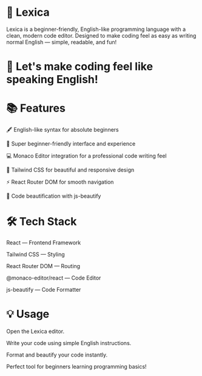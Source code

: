 # 🚀 Lexica
Lexica is a beginner-friendly, English-like programming language with a clean, modern code editor.
Designed to make coding feel as easy as writing normal English — simple, readable, and fun!

# 🎯 Let's make coding feel like speaking English!

# 📚 Features
🖋️ English-like syntax for absolute beginners

🧠 Super beginner-friendly interface and experience

💻 Monaco Editor integration for a professional code writing feel

🎨 Tailwind CSS for beautiful and responsive design

⚡ React Router DOM for smooth navigation

🎯 Code beautification with js-beautify

# 🛠 Tech Stack
React — Frontend Framework

Tailwind CSS — Styling

React Router DOM — Routing

@monaco-editor/react — Code Editor

js-beautify — Code Formatter


# 💡 Usage
Open the Lexica editor.

Write your code using simple English instructions.

Format and beautify your code instantly.

Perfect tool for beginners learning programming basics!

